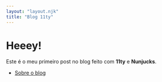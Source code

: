```yaml
---
layout: "layout.njk"
title: "Blog 11ty"
---
```


# Heeey!

Este é o meu primeiro post no blog feito com **11ty** e **Nunjucks**.

- [Sobre o blog](sobre/)
